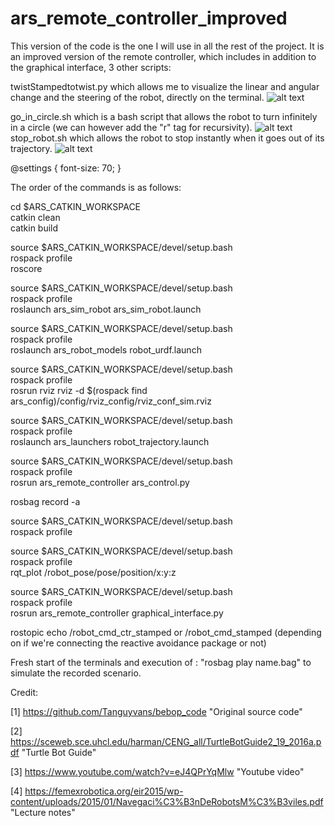 # ars_remote_controller_improved

This version of the code is the one I will use in all the rest of the project. It is an improved version of the remote controller, which includes in addition to the graphical interface, 3 other scripts:

twistStampedtotwist.py which allows me to visualize the linear and angular change and the steering of the robot, directly on the terminal. 
![alt text](https://github.com/Moado/Robotics-ROS/blob/main/Homework1/images/ars.gif?raw=true)

go_in_circle.sh which is a bash script that allows the robot to turn infinitely in a circle (we can however add the "r" tag for recursivity).
![alt text](https://github.com/Moado/Robotics-ROS/blob/main/Homework1/images/cercle.PNG?raw=true)
stop_robot.sh which allows the robot to stop instantly when it goes out of its trajectory. 
![alt text](https://github.com/Moado/Robotics-ROS/blob/main/Homework1/images/stop.PNG?raw=true)


@settings {
  font-size: 70;
}


The order of the commands is as follows:


cd $ARS_CATKIN_WORKSPACE <br />
catkin clean <br />
catkin build <br />

source $ARS_CATKIN_WORKSPACE/devel/setup.bash <br />
rospack profile <br />
roscore 


source $ARS_CATKIN_WORKSPACE/devel/setup.bash <br />
rospack profile <br />
roslaunch ars_sim_robot ars_sim_robot.launch 


source $ARS_CATKIN_WORKSPACE/devel/setup.bash <br />
rospack profile <br />
roslaunch ars_robot_models robot_urdf.launch               


source $ARS_CATKIN_WORKSPACE/devel/setup.bash <br />
rospack profile <br />
rosrun rviz rviz -d $(rospack find ars_config)/config/rviz_config/rviz_conf_sim.rviz


source $ARS_CATKIN_WORKSPACE/devel/setup.bash <br />
rospack profile <br />
roslaunch ars_launchers robot_trajectory.launch 


source $ARS_CATKIN_WORKSPACE/devel/setup.bash <br />
rospack profile <br />
rosrun ars_remote_controller ars_control.py


rosbag record -a <br />


source $ARS_CATKIN_WORKSPACE/devel/setup.bash <br />
rospack profile


source $ARS_CATKIN_WORKSPACE/devel/setup.bash <br />
rospack profile <br />
rqt_plot /robot_pose/pose/position/x:y:z 


source $ARS_CATKIN_WORKSPACE/devel/setup.bash <br />
rospack profile <br />
rosrun ars_remote_controller graphical_interface.py


rostopic echo /robot_cmd_ctr_stamped or /robot_cmd_stamped (depending on if we're connecting the reactive avoidance package or not)

Fresh start of the terminals and execution of : "rosbag play name.bag" to simulate the recorded scenario.


Credit: 

[1] https://github.com/Tanguyvans/bebop_code "Original source code"

[2] https://sceweb.sce.uhcl.edu/harman/CENG_all/TurtleBotGuide2_19_2016a.pdf "Turtle Bot Guide"

[3] https://www.youtube.com/watch?v=eJ4QPrYqMlw "Youtube video"

[4] https://femexrobotica.org/eir2015/wp-content/uploads/2015/01/Navegaci%C3%B3nDeRobotsM%C3%B3viles.pdf "Lecture notes"
